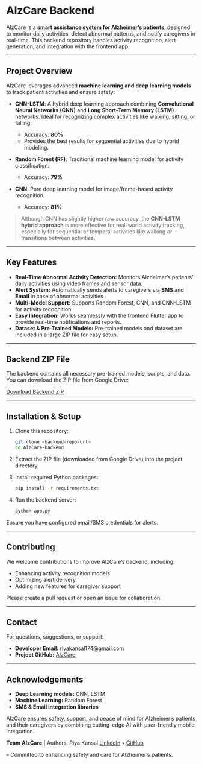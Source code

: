# AlzCare Backend

AlzCare is a **smart assistance system for Alzheimer’s patients**, designed to monitor daily activities, detect abnormal patterns, and notify caregivers in real-time. This backend repository handles activity recognition, alert generation, and integration with the frontend app.

---

## **Project Overview**

AlzCare leverages advanced **machine learning and deep learning models** to track patient activities and ensure safety:

- **CNN-LSTM**: A hybrid deep learning approach combining **Convolutional Neural Networks (CNN)** and **Long Short-Term Memory (LSTM)** networks. Ideal for recognizing complex activities like walking, sitting, or falling.  
  - Accuracy: **80%**
  - Provides the best results for sequential activities due to hybrid modeling.  

- **Random Forest (RF)**: Traditional machine learning model for activity classification.  
  - Accuracy: **79%**

- **CNN**: Pure deep learning model for image/frame-based activity recognition.  
  - Accuracy: **81%**

> Although CNN has slightly higher raw accuracy, the **CNN-LSTM hybrid approach** is more effective for real-world activity tracking, especially for sequential or temporal activities like walking or transitions between activities.

---

## **Key Features**

- **Real-Time Abnormal Activity Detection:** Monitors Alzheimer’s patients’ daily activities using video frames and sensor data.  
- **Alert System:** Automatically sends alerts to caregivers via **SMS** and **Email** in case of abnormal activities.  
- **Multi-Model Support:** Supports Random Forest, CNN, and CNN-LSTM for activity recognition.  
- **Easy Integration:** Works seamlessly with the frontend Flutter app to provide real-time notifications and reports.  
- **Dataset & Pre-Trained Models:** Pre-trained models and dataset are included in a large ZIP file for easy setup.

---

## **Backend ZIP File**

The backend contains all necessary pre-trained models, scripts, and data. You can download the ZIP file from Google Drive:

[Download Backend ZIP](https://drive.google.com/uc?export=download&id=1Ynp6ugQhgM3cJMr588PfFNEsXckapsPP)

---

## **Installation & Setup**

1. Clone this repository:
   ```bash
   git clone <backend-repo-url>
   cd AlzCare-backend

2. Extract the ZIP file (downloaded from Google Drive) into the project directory.

3. Install required Python packages:
    ```bash
    pip install -r requirements.txt

4. Run the backend server:
    ```bash
    python app.py

Ensure you have configured email/SMS credentials for alerts.

---

## Contributing

We welcome contributions to improve AlzCare’s backend, including:

- Enhancing activity recognition models
- Optimizing alert delivery
- Adding new features for caregiver support

Please create a pull request or open an issue for collaboration.

---

## Contact

For questions, suggestions, or support:

- **Developer Email:** riyakansal174@gmail.com
- **Project GitHub:** [AlzCare](https://github.com/riyakansal04/AlzCare-Backend)

---

## Acknowledgements

- **Deep Learning models:** CNN, LSTM
- **Machine Learning:** Random Forest
- **SMS & Email integration libraries**

AlzCare ensures safety, support, and peace of mind for Alzheimer’s patients and their caregivers by combining cutting-edge AI with user-friendly mobile integration.

**Team AlzCare** | Authors: Riya Kansal [LinkedIn](https://www.linkedin.com/in/riya-kansal-963042268/) • [GitHub](https://github.com/riyakansal04)

– Committed to enhancing safety and care for Alzheimer’s patients.
